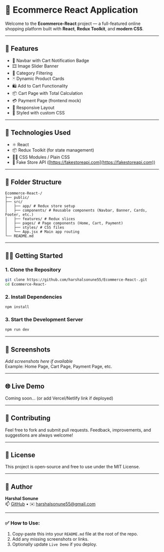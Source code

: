 # 🛒 Ecommerce React Application

Welcome to the **Ecommerce-React** project — a full-featured online shopping platform built with **React**, **Redux Toolkit**, and **modern CSS**.

---

## 🚀 Features

- 🧭 Navbar with Cart Notification Badge
- 🎞️ Image Slider Banner
- 🧾 Category Filtering
- 🃏 Dynamic Product Cards
- 🛍️ Add to Cart Functionality
- 📦 Cart Page with Total Calculation
- 💳 Payment Page (frontend mock)
- 📱 Responsive Layout
- 🎨 Styled with custom CSS

---

## 🧩 Technologies Used

- ⚛️ React
- 📦 Redux Toolkit (for state management)
- 🧑‍🎨 CSS Modules / Plain CSS
- 📡 Fake Store API ([https://fakestoreapi.com](https://fakestoreapi.com))

---

## 📂 Folder Structure

```
Ecommerce-React-/
├── public/
├── src/
│   ├── app/ # Redux store setup
│   ├── components/ # Reusable components (Navbar, Banner, Cards, Footer, etc.)
│   ├── features/ # Redux slices
│   ├── pages/ # Page components (Home, Cart, Payment)
│   ├── styles/ # CSS files
│   └── App.jsx # Main app routing
└── README.md
```

---

## 🧑‍💻 Getting Started

### 1. Clone the Repository

```bash
git clone https://github.com/harshalsonune55/Ecommerce-React-.git
cd Ecommerce-React-
```

### 2. Install Dependencies

```bash
npm install
```

### 3. Start the Development Server

```bash
npm run dev
```

---

## 📸 Screenshots

*Add screenshots here if available*  
Example: Home Page, Cart Page, Payment Page, etc.

---

## 🌐 Live Demo

Coming soon... (or add Vercel/Netlify link if deployed)

---

## 🤝 Contributing

Feel free to fork and submit pull requests. Feedback, improvements, and suggestions are always welcome!

---

## 📄 License

This project is open-source and free to use under the MIT License.

---

## 👤 Author

**Harshal Sonune**  
📫 [GitHub](https://github.com/harshalsonune55) • ✉️ harshalsonune55@gmail.com

---

### ✅ How to Use:

1. Copy-paste this into your `README.md` file at the root of the repo.
2. Add any missing screenshots or links.
3. Optionally update `Live Demo` if you deploy.